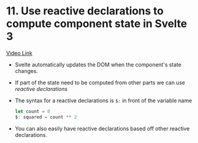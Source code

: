 # 11. Use reactive declarations to compute component state in Svelte 3

[Video Link](https://egghead.io/lessons/svelte-use-reactive-declarations-to-compute-component-state-in-svelte-3?pl=getting-started-with-svelte-3-05a8541a)

- Svelte automatically updates the DOM when the component's state changes.
- If part of the state need to be computed from other parts we can use _reactive declarations_
- The syntax for a reactive declarations is `$:` in front of the variable name

  ```js
  let count = 0
  $: squared = count ** 2
  ```

- You can also easily have reactive declarations based off other reactive declarations.
